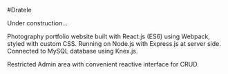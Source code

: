 #Dratele

Under construction...

Photography portfolio website built with React.js (ES6) using Webpack, styled with custom CSS. Running on Node.js with Express.js at server side. Connected to MySQL database using Knex.js.

Restricted Admin area with convenient reactive interface for CRUD.
